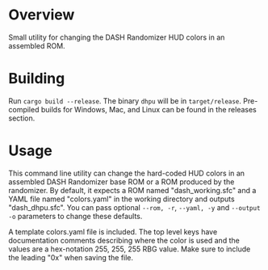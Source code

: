 # Overview

Small utility for changing the DASH Randomizer HUD colors in an assembled ROM.

# Building

Run `cargo build --release`. The binary `dhpu` will be in `target/release`. Pre-compiled builds for
Windows, Mac, and Linux can be found in the releases section.

# Usage

This command line utility can change the hard-coded HUD colors in an assembled DASH Randomizer base
ROM or a ROM produced by the randomizer. By default, it expects a ROM named "dash_working.sfc" and
a YAML file named "colors.yaml" in the working directory and outputs "dash_dhpu.sfc". You can pass
optional `--rom, -r`, `--yaml, -y` and `--output -o` parameters to change these defaults.

A template colors.yaml file is included. The top level keys have documentation comments describing
where the color is used and the values are a hex-notation 255, 255, 255 RBG value. Make sure to include
the leading "0x" when saving the file.

